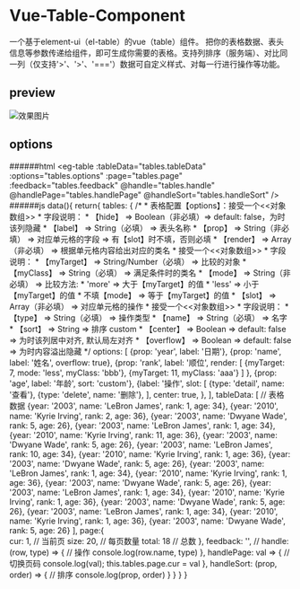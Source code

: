 # Vue-Table-Component
一个基于element-ui（el-table）的vue（table）组件。
把你的表格数据、表头信息等参数传递给组件，即可生成你需要的表格。支持列排序（服务端）、对比同一列（仅支持'>'、'>'、'==='）数据可自定义样式、对每一行进行操作等功能。

## preview
![效果图片](http://m.qpic.cn/psb?/V13PFRwW2vD5Np/MjDQQlg9bpwNKIYCk7PDx0fQja1CkAPjWfhEdGSJAsg!/b/dC8BAAAAAAAA&bo=5QRTAwAAAAADB5M!&rf=viewer_4&t=5)

## options
######html
	<eg-table
        :tableData="tables.tableData"
        :options="tables.options"
        :page="tables.page"
        :feedback="tables.feedback"
        @handle="tables.handle"
        @handlePage="tables.handlePage"
        @handleSort="tables.handleSort"
    />
######js
	data(){
        return{
            tables: {
				/*
	            *   表格配置【options】：接受一个<<对象数组>>
	            *   字段说明：
	            *   【hide】 => Boolean（非必填）=> default: false，为<true>时该列隐藏
	            *   【label】 => String（必填） => 表头名称
	            *   【prop】 => String（非必填） => 对应单元格的字段 => 有【slot】时不填，否则必填
	            *   【render】 => Array（非必填） => 根据单元格内容给出对应的类名
	            *              接受一个<<对象数组>>
	            *              字段说明：
	            *             【myTarget】 => String/Number（必填） => 比较的对象
	            *             【myClass】 => String（必填） => 满足条件时的类名
	            *             【mode】 => String（非必填） => 比较方法:
	            *                                           'more' => 大于【myTarget】的值
	            *                                           'less' => 小于【myTarget】的值
	            *                                           不填【mode】 => 等于【myTarget】的值
	            *   【slot】 => Array（非必填） => 对应单元格的操作
	            *              接受一个<<对象数组>>
	            *              字段说明：
	            *              【type】 => String（必填） => 操作类型
	            *              【name】 => String（必填） => 名字
	            *   【sort】 => String => 排序 custom
	            *   【center】 => Boolean => default: false => 为<true>时该列居中对齐, 默认局左对齐
	            *   【overflow】 => Boolean => default: false => 为<true>时内容溢出隐藏
	            */
                options: [
                    {prop: 'year', label: '日期'},
                    {prop: 'name', label: '姓名', overflow: true},
                    {prop: 'rank', label: '顺位', render: [
                            {myTarget: 7, mode: 'less', myClass: 'bbb'},
							{myTarget: 11, myClass: 'aaa'}
                        ]
                    },
                    {prop: 'age', label: '年龄', sort: 'custom'},
                    {label: '操作', slot: [
                            {type: 'detail', name: '查看'},
                            {type: 'delete', name: '删除'},
                        ], center: true,
                    },
                ],
                tableData: [	// 表格数据
                    {year: '2003', name: 'LeBron James', rank: 1, age: 34},
                    {year: '2010', name: 'Kyrie Irving', rank: 2, age: 36},
                    {year: '2003', name: 'Dwyane Wade', rank: 5, age: 26},
                    {year: '2003', name: 'LeBron James', rank: 1, age: 34},
                    {year: '2010', name: 'Kyrie Irving', rank: 11, age: 36},
                    {year: '2003', name: 'Dwyane Wade', rank: 5, age: 26},
                    {year: '2003', name: 'LeBron James', rank: 10, age: 34},
                    {year: '2010', name: 'Kyrie Irving', rank: 1, age: 36},
                    {year: '2003', name: 'Dwyane Wade', rank: 5, age: 26},
                    {year: '2003', name: 'LeBron James', rank: 1, age: 34},
                    {year: '2010', name: 'Kyrie Irving', rank: 1, age: 36},
                    {year: '2003', name: 'Dwyane Wade', rank: 5, age: 26},
                    {year: '2003', name: 'LeBron James', rank: 1, age: 34},
                    {year: '2010', name: 'Kyrie Irving', rank: 1, age: 36},
                    {year: '2003', name: 'Dwyane Wade', rank: 5, age: 26},
                    {year: '2003', name: 'LeBron James', rank: 1, age: 34},
                    {year: '2010', name: 'Kyrie Irving', rank: 1, age: 36},
                    {year: '2003', name: 'Dwyane Wade', rank: 5, age: 26}
                ],
                page:{		
                    cur: 1,		// 当前页
                    size: 20,	// 每页数量
                    total: 18	// 总数
                },
                feedback: '',	// 
                handle: (row, type) => {	// 操作
                    console.log(row.name, type)
                },
                handlePage: val => {		// 切换页码
                    console.log(val);
                    this.tables.page.cur = val
                },
                handleSort: (prop, order) => {	//	排序
                    console.log(prop, order)
                }
            }
        }
    }

